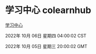 # 学习中心 colearnhub
[学习中心](http://27.19.32.34:56308/colearnhub/)

2022年 10月 06日 星期四 04:00:02 CST

2022年 10月 05日 星期三 20:00:02 GMT
